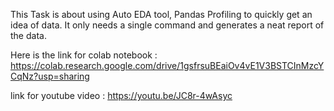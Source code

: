 This Task is about using Auto EDA tool, Pandas Profiling to quickly get an idea of data. It only needs a single command and generates a neat report of the data.

Here is the link for colab notebook : https://colab.research.google.com/drive/1gsfrsuBEaiOv4vE1V3BSTCInMzcYCqNz?usp=sharing

link for youtube video : https://youtu.be/JC8r-4wAsyc
